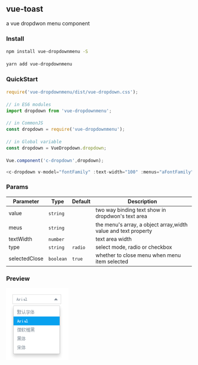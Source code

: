## vue-toast
a vue dropdwon menu component

### Install

```bash
npm install vue-dropdownmenu -S

yarn add vue-dropdownmenu
```

### QuickStart
```javascript
require('vue-dropdownmenu/dist/vue-dropdown.css');

// in ES6 modules
import dropdown from 'vue-dropdownmenu';

// in CommonJS
const dropdown = require('vue-dropdownmenu');

// in Global variable
const dropdown = VueDropdown.dropdown;

Vue.component('c-dropdown',dropdown);
```
```javascript
<c-dropdown v-model="fontFamily" :text-width="100" :menus="aFontFamily"></c-dropdown>
```

### Params

Parameter | Type |Default| Description
--------- | ---- | ------|-----------
value | `string` |  | two way binding text show in dropdwon's text area
meus | `string` |  | the menu's array, a object array,width value and text property
textWidth | `number` |  | text area width
type | `string`| `radio` | select mode, radio or checkbox
selectedClose | `boolean` | `true` | whether to close menu when menu item selected


### Preview

![dropdown image](./doc/vue-dropdown.png)